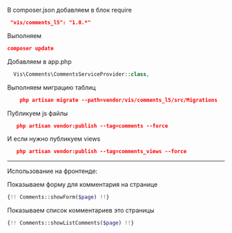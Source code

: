 
В composer.json добавляем в блок require
```json
 "vis/comments_l5": "1.0.*"
```

Выполняем
```json
composer update
```

Добавляем в app.php
```php
  Vis\Comments\CommentsServiceProvider::class,
```

Выполняем миграцию таблиц
```json
    php artisan migrate --path=vendor/vis/comments_l5/src/Migrations
```

Публикуем js файлы
```json
   php artisan vendor:publish --tag=comments --force
```

И если нужно публикуем views
```json
   php artisan vendor:publish --tag=comments_views --force
```
-----------------------------------
Использование на фронтенде:

Показываем форму для комментария на странице
```php
{!! Comments::showForm($page) !!}
```

Показываем список комментариев это страницы
```php
{!! Comments::showListComments($page) !!}
```